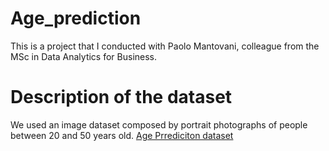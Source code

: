 # Age_prediction
This is a project that I conducted with Paolo Mantovani, colleague from the MSc in Data Analytics for Business.

# Description of the dataset

We used an image dataset composed by portrait photographs of people between 20 and 50 years old. [Age Prrediciton dataset](techttps://www.kaggle.com/datasets/mariafrenti/age-prediction![image](https://github.com/sdb3398/Age_prediction/assets/132069711/deef9ea3-9718-4eab-b760-d3a4801768e7)
)

